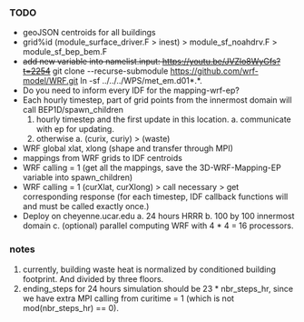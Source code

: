### TODO

- geoJSON centroids for all buildings
- grid%id (module_surface_driver.F > inest) > module_sf_noahdrv.F > module_sf_bep_bem.F
- ~~add new variable into namelist.input: https://youtu.be/JVZlo8WyGfs?t=2254~~
git clone --recurse-submodule https://github.com/wrf-model/WRF.git
ln -sf ../../../WPS/met_em.d01*.*.
- Do you need to inform every IDF for the mapping-wrf-ep?
- Each hourly timestep, part of grid points from the innermost domain will call BEP1D/spawn_children
    1. hourly timestep and the first update in this location.
        a. communicate with ep for updating.
    2. otherwise
        a. (curix, curiy) > (waste)
- WRF global xlat, xlong (shape and transfer through MPI)
- mappings from WRF grids to IDF centroids
- WRF calling = 1 (get all the mappings, save the 3D-WRF-Mapping-EP variable into spawn_children)
- WRF calling = 1 (curXlat, curXlong) > call necessary > get corresponding response 
(for each timestep, IDF callback functions will and must be called exactly once.)
- Deploy on cheyenne.ucar.edu
    a. 24 hours HRRR
    b. 100 by 100 innermost domain
    c. (optional) parallel computing WRF with 4 * 4 = 16 processors.

### notes
1. currently, building waste heat is normalized by conditioned building footprint. And divided by three floors.
2. ending_steps for 24 hours simulation should be 23 * nbr_steps_hr, since we have extra MPI calling from curitime = 1 (which is not mod(nbr_steps_hr) == 0).